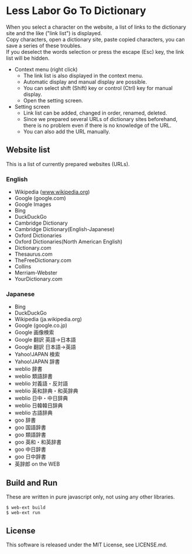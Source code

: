# Less Labor Go To Dictionary
When you select a character on the website, a list of links to the dictionary site and the like ("link list") is displayed.  
Copy characters, open a dictionary site, paste copied characters, you can save a series of these troubles.  
If you deselect the words selection or press the escape (Esc) key, the link list will be hidden.  
* Context menu (right click)
   * The link list is also displayed in the context menu.
   * Automatic display and manual display are possible.
   * You can select shift (Shift) key or control (Ctrl) key for manual display.
   * Open the setting screen.
* Setting screen
   * Link list can be added, changed in order, renamed, deleted.
   * Since we prepared several URLs of dictionary sites beforehand, there is no problem even if there is no knowledge of the URL.
   * You can also add the URL manually.

## Website list
This is a list of currently prepared websites (URLs).
### English
* Wikipedia (www.wikipedia.org)
* Google (google.com)
* Google Images
* Bing
* DuckDuckGo
* Cambridge Dictionary
* Cambridge Dictionary(English-Japanese)
* Oxford Dictionaries
* Oxford Dictionaries(North American English)
* Dictionary.com
* Thesaurus.com
* TheFreeDictionary.com
* Collins
* Merriam-Webster
* YourDictionary.com

### Japanese
* Bing
* DuckDuckGo
* Wikipedia (ja.wikipedia.org)
* Google (google.co.jp)
* Google 画像検索
* Google 翻訳 英語→日本語
* Google 翻訳 日本語→英語
* Yahoo!JAPAN 検索
* Yahoo!JAPAN 辞書
* weblio 辞書
* weblio 類語辞書
* weblio 対義語・反対語
* weblio 英和辞典・和英辞典
* weblio 日中・中日辞典
* weblio 日韓韓日辞典
* weblio 古語辞典
* goo 辞書
* goo 国語辞書
* goo 類語辞書
* goo 英和・和英辞書
* goo 中日辞書
* goo 日中辞書
* 英辞郎 on the WEB

## Build and Run
These are written in pure javascript only, not using any other libraries.

    $ web-ext build
    $ web-ext run
## License
This software is released under the MIT License, see LICENSE.md.

